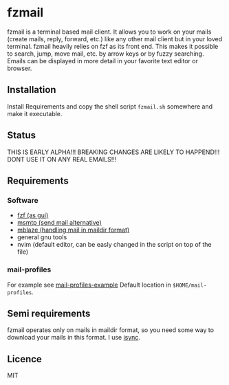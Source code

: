 # fzmail

fzmail is a terminal based mail client. It allows you to work on your mails
(create mails, reply, forward, etc.) like any other mail client but in your
loved terminal.
fzmail heavily relies on fzf as its front end. This makes it possible to search,
jump, move mail, etc. by arrow keys or by fuzzy searching.
Emails can be displayed in more detail in your favorite text editor or browser.

## Installation

Install Requirements and copy the shell script `fzmail.sh` somewhere and make
it executable.

## Status

THIS IS EARLY ALPHA!!!
BREAKING CHANGES ARE LIKELY TO HAPPEND!!!
DONT USE IT ON ANY REAL EMAILS!!!

## Requirements

### Software

- [fzf (as gui)](https://github.com/junegunn/fzf)
- [msmtp (send mail alternative)](https://marlam.de/msmtp/)
- [mblaze (handling mail in maildir format)](https://github.com/leahneukirchen/mblaze)
- general gnu tools
- nvim (default editor, can be easly changed in the script on top of the file)


### mail-profiles

For example see [mail-profiles-example](https://github.com/braunbearded/fzmail/blob/main/mail-profiles-example)
Default location in `$HOME/mail-profiles`.

## Semi requirements

fzmail operates only on mails in maildir format, so you need some way to download
your mails in this format.
I use [isync](https://isync.sourceforge.io/).

## Licence
MIT
